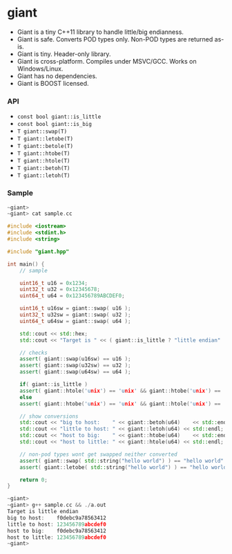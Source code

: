 giant
=====

- Giant is a tiny C++11 library to handle little/big endianness.
- Giant is safe. Converts POD types only. Non-POD types are returned as-is.
- Giant is tiny. Header-only library.
- Giant is cross-platform. Compiles under MSVC/GCC. Works on Windows/Linux.
- Giant has no dependencies.
- Giant is BOOST licensed.

### API
- `const bool giant::is_little`
- `const bool giant::is_big`
- `T giant::swap(T)`
- `T giant::letobe(T)`
- `T giant::betole(T)`
- `T giant::htobe(T)`
- `T giant::htole(T)`
- `T giant::betoh(T)`
- `T giant::letoh(T)`

### Sample
```c++
~giant>
~giant> cat sample.cc

#include <iostream>
#include <stdint.h>
#include <string>

#include "giant.hpp"

int main() {
    // sample

    uint16_t u16 = 0x1234;
    uint32_t u32 = 0x12345678;
    uint64_t u64 = 0x123456789ABCDEF0;

    uint16_t u16sw = giant::swap( u16 );
    uint32_t u32sw = giant::swap( u32 );
    uint64_t u64sw = giant::swap( u64 );

    std::cout << std::hex;
    std::cout << "Target is " << ( giant::is_little ? "little endian" : "big endian") << std::endl;

    // checks
    assert( giant::swap(u16sw) == u16 );
    assert( giant::swap(u32sw) == u32 );
    assert( giant::swap(u64sw) == u64 );

    if( giant::is_little )
    assert( giant::htole('unix') == 'unix' && giant::htobe('unix') == 'xinu' );
    else
    assert( giant::htobe('unix') == 'unix' && giant::htole('unix') == 'xinu' );

    // show conversions
    std::cout << "big to host:    " << giant::betoh(u64)    << std::endl;
    std::cout << "little to host: " << giant::letoh(u64) << std::endl;
    std::cout << "host to big:    " << giant::htobe(u64)    << std::endl;
    std::cout << "host to little: " << giant::htole(u64) << std::endl;

    // non-pod types wont get swapped neither converted
    assert( giant::swap( std::string("hello world") ) == "hello world" );
    assert( giant::letobe( std::string("hello world") ) == "hello world" );

    return 0;
}

~giant>
~giant> g++ sample.cc && ./a.out
Target is little endian
big to host:    f0debc9a78563412
little to host: 123456789abcdef0
host to big:    f0debc9a78563412
host to little: 123456789abcdef0
~giant>
```
